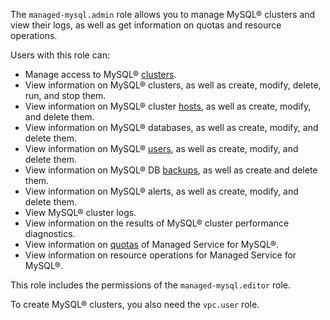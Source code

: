 The `managed-mysql.admin` role allows you to manage MySQL® clusters and view their logs, as well as get information on quotas and resource operations.

Users with this role can:
* Manage access to MySQL® [clusters](../../managed-mysql/concepts/index.md).
* View information on MySQL® clusters, as well as create, modify, delete, run, and stop them.
* View information on MySQL® cluster [hosts](../../managed-mysql/concepts/instance-types.md), as well as create, modify, and delete them.
* View information on MySQL® databases, as well as create, modify, and delete them.
* View information on MySQL® [users](../../managed-mysql/concepts/user-rights.md), as well as create, modify, and delete them.
* View information on MySQL® DB [backups](../../managed-mysql/concepts/backup.md), as well as create and delete them.
* View information on MySQL® alerts, as well as create, modify, and delete them.
* View MySQL® cluster logs.
* View information on the results of MySQL® cluster performance diagnostics.
* View information on [quotas](../../managed-mysql/concepts/limits.md#mmy-quotas) of Managed Service for MySQL®.
* View information on resource operations for Managed Service for MySQL®.

This role includes the permissions of the `managed-mysql.editor` role.

To create MySQL® clusters, you also need the `vpc.user` role.